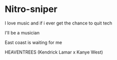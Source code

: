 # Nitro-sniper

I love music and if i ever get the chance to quit tech

I'll be a musician

East coast is waiting for me

HEAVENTREES (Kendrick Lamar x Kanye West)
